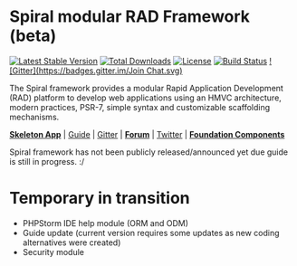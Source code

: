 Spiral modular RAD Framework (beta)
=======================
[![Latest Stable Version](https://poser.pugx.org/spiral/framework/v/stable)](https://packagist.org/packages/spiral/framework) [![Total Downloads](https://poser.pugx.org/spiral/framework/downloads)](https://packagist.org/packages/spiral/framework) [![License](https://poser.pugx.org/spiral/framework/license)](https://packagist.org/packages/spiral/framework) [![Build Status](https://travis-ci.org/spiral/spiral.svg?branch=master)](https://travis-ci.org/spiral/spiral) [![Gitter](https://badges.gitter.im/Join Chat.svg)](https://gitter.im/spiral/hotline)

The Spiral framework provides a modular Rapid Application Development (RAD) platform to develop web applications using an HMVC architecture, modern practices, PSR-7, simple syntax and customizable scaffolding mechanisms.

[**Skeleton App**](https://github.com/spiral-php/application) | [Guide](https://github.com/spiral-php/guide) | [Gitter](https://gitter.im/spiral/hotline) | [**Forum**](https://groups.google.com/forum/#!forum/spiral-framework) | [Twitter](https://twitter.com/spiralphp) | [**Foundation Components**](https://github.com/spiral/components)

Spiral framework has not been publicly released/announced yet due guide is still in progress. :/

Temporary in transition
=======================
* PHPStorm IDE help module (ORM and ODM)
* Guide update (current version requires some updates as new coding alternatives were created)
* Security module
